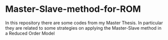 # Master-Slave-method-for-ROM
In this repository there are some codes from my Master Thesis. In particular they are related to some strategies on applying the Master-Slave method in a Reduced Order Model
